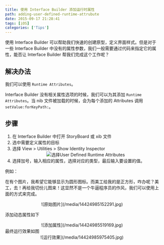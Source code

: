 ```yaml
---
title: 使用 Interface Builder 添加运行时属性
path: adding-user-defined-runtime-attrubute
date: 2015-09-17 21:28:41
tags: [iOS]
categories: ['Tips']
---
```


使用 Interface Builder 可以帮助我们快速的创建原型，定义界面样式。但是对于一些 Interface Builder 中没有的属性参数，我们一般需要通过代码来指定它的属性，能否让 Interface Builder 帮我们完成这个工作呢？

<!--more-->

## 解决办法

我们可以使用 `Runtime Attributes`。

Interface Builder 没有相关属性选项的时候，我们可以为其添加 `Runtime Attributes`。当 nib 文件被加载的时候，会为每个添加的 Attributes 调用 `setValue:forKeyPath:`。

## 步骤

1. 在 Interface Builder 中打开 StoryBoard 或 xib 文件
2. 选中需要定义属性的目标
3. 选择 View > Utilities > Show Identity Inspector <center>![选择User Defined Runtime Attributes](/media/14424974256894.jpg)</center>
4. 选择加号，输入相应的属性，选择对应的类型，最后输入要设置的值。

例如：

在有个图片，我希望它能够显示为圆形图标。而美工给我的是正方形，咋办呢？美工，去！再给我切份儿图来！这显然不是一个牛逼程序员的作风，我们可以使用上面的方式来完成。

<center>![原始图片](/media/14424985152291.jpg)</center>

添加动态属性如下

<center>![添加属性](/media/14424985519169.jpg)</center>
最终运行效果如图

<center>![运行效果](/media/14424985975405.jpg)</center>
